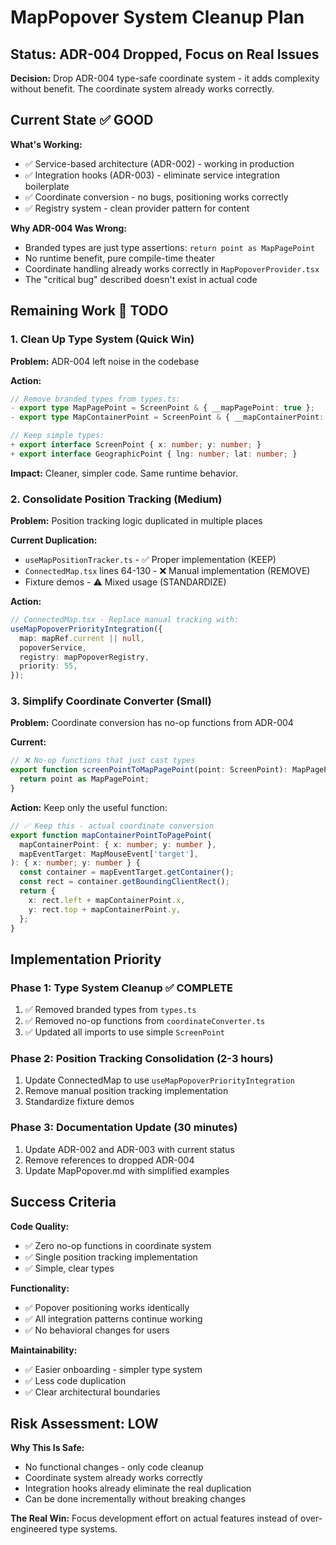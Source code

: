 # MapPopover System Cleanup Plan

## Status: ADR-004 Dropped, Focus on Real Issues

**Decision:** Drop ADR-004 type-safe coordinate system - it adds complexity without benefit. The coordinate system already works correctly.

## Current State ✅ GOOD

**What's Working:**

- ✅ Service-based architecture (ADR-002) - working in production
- ✅ Integration hooks (ADR-003) - eliminate service integration boilerplate
- ✅ Coordinate conversion - no bugs, positioning works correctly
- ✅ Registry system - clean provider pattern for content

**Why ADR-004 Was Wrong:**

- Branded types are just type assertions: `return point as MapPagePoint`
- No runtime benefit, pure compile-time theater
- Coordinate handling already works correctly in `MapPopoverProvider.tsx`
- The "critical bug" described doesn't exist in actual code

## Remaining Work 🔧 TODO

### 1. Clean Up Type System (Quick Win)

**Problem:** ADR-004 left noise in the codebase

**Action:**

```typescript
// Remove branded types from types.ts:
- export type MapPagePoint = ScreenPoint & { __mapPagePoint: true };
- export type MapContainerPoint = ScreenPoint & { __mapContainerPoint: true };

// Keep simple types:
+ export interface ScreenPoint { x: number; y: number; }
+ export interface GeographicPoint { lng: number; lat: number; }
```

**Impact:** Cleaner, simpler code. Same runtime behavior.

### 2. Consolidate Position Tracking (Medium)

**Problem:** Position tracking logic duplicated in multiple places

**Current Duplication:**

- `useMapPositionTracker.ts` - ✅ Proper implementation (KEEP)
- `ConnectedMap.tsx` lines 64-130 - ❌ Manual implementation (REMOVE)
- Fixture demos - ⚠️ Mixed usage (STANDARDIZE)

**Action:**

```typescript
// ConnectedMap.tsx - Replace manual tracking with:
useMapPopoverPriorityIntegration({
  map: mapRef.current || null,
  popoverService,
  registry: mapPopoverRegistry,
  priority: 55,
});
```

### 3. Simplify Coordinate Converter (Small)

**Problem:** Coordinate conversion has no-op functions from ADR-004

**Current:**

```typescript
// ❌ No-op functions that just cast types
export function screenPointToMapPagePoint(point: ScreenPoint): MapPagePoint {
  return point as MapPagePoint;
}
```

**Action:** Keep only the useful function:

```typescript
// ✅ Keep this - actual coordinate conversion
export function mapContainerPointToPagePoint(
  mapContainerPoint: { x: number; y: number },
  mapEventTarget: MapMouseEvent['target'],
): { x: number; y: number } {
  const container = mapEventTarget.getContainer();
  const rect = container.getBoundingClientRect();
  return {
    x: rect.left + mapContainerPoint.x,
    y: rect.top + mapContainerPoint.y,
  };
}
```

## Implementation Priority

### Phase 1: Type System Cleanup ✅ COMPLETE

1. ✅ Removed branded types from `types.ts`
2. ✅ Removed no-op functions from `coordinateConverter.ts`
3. ✅ Updated all imports to use simple `ScreenPoint`

### Phase 2: Position Tracking Consolidation (2-3 hours)

1. Update ConnectedMap to use `useMapPopoverPriorityIntegration`
2. Remove manual position tracking implementation
3. Standardize fixture demos

### Phase 3: Documentation Update (30 minutes)

1. Update ADR-002 and ADR-003 with current status
2. Remove references to dropped ADR-004
3. Update MapPopover.md with simplified examples

## Success Criteria

**Code Quality:**

- ✅ Zero no-op functions in coordinate system
- ✅ Single position tracking implementation
- ✅ Simple, clear types

**Functionality:**

- ✅ Popover positioning works identically
- ✅ All integration patterns continue working
- ✅ No behavioral changes for users

**Maintainability:**

- ✅ Easier onboarding - simpler type system
- ✅ Less code duplication
- ✅ Clear architectural boundaries

## Risk Assessment: LOW

**Why This Is Safe:**

- No functional changes - only code cleanup
- Coordinate system already works correctly
- Integration hooks already eliminate the real duplication
- Can be done incrementally without breaking changes

**The Real Win:** Focus development effort on actual features instead of over-engineered type systems.
